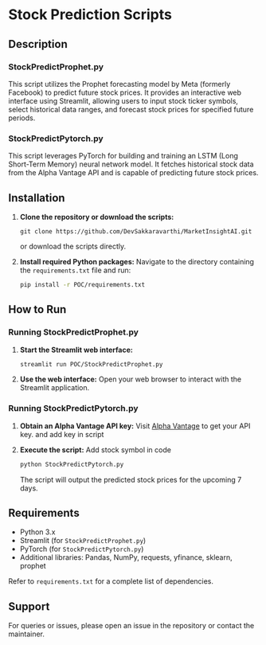 
# Stock Prediction Scripts

## Description

### StockPredictProphet.py
This script utilizes the Prophet forecasting model by Meta (formerly Facebook) to predict future stock prices. It provides an interactive web interface using Streamlit, allowing users to input stock ticker symbols, select historical data ranges, and forecast stock prices for specified future periods.

### StockPredictPytorch.py
This script leverages PyTorch for building and training an LSTM (Long Short-Term Memory) neural network model. It fetches historical stock data from the Alpha Vantage API and is capable of predicting future stock prices.

## Installation

1. **Clone the repository or download the scripts:**
   ```
   git clone https://github.com/DevSakkaravarthi/MarketInsightAI.git
   ```
   or download the scripts directly.

2. **Install required Python packages:**
   Navigate to the directory containing the `requirements.txt` file and run:
   ```bash
   pip install -r POC/requirements.txt
   ```

## How to Run

### Running StockPredictProphet.py
1. **Start the Streamlit web interface:**
   ```bash
   streamlit run POC/StockPredictProphet.py
   ```
2. **Use the web interface:**
   Open your web browser to interact with the Streamlit application.

### Running StockPredictPytorch.py
1. **Obtain an Alpha Vantage API key:**
   Visit [Alpha Vantage](https://www.alphavantage.co/) to get your API key. and add key in script 

2. **Execute the script:**
    Add stock symbol in code
   ```bash
   python StockPredictPytorch.py
   ```
   The script will output the predicted stock prices for the upcoming 7 days.

## Requirements

- Python 3.x
- Streamlit (for `StockPredictProphet.py`)
- PyTorch (for `StockPredictPytorch.py`)
- Additional libraries: Pandas, NumPy, requests, yfinance, sklearn, prophet

Refer to `requirements.txt` for a complete list of dependencies.

## Support

For queries or issues, please open an issue in the repository or contact the maintainer.

